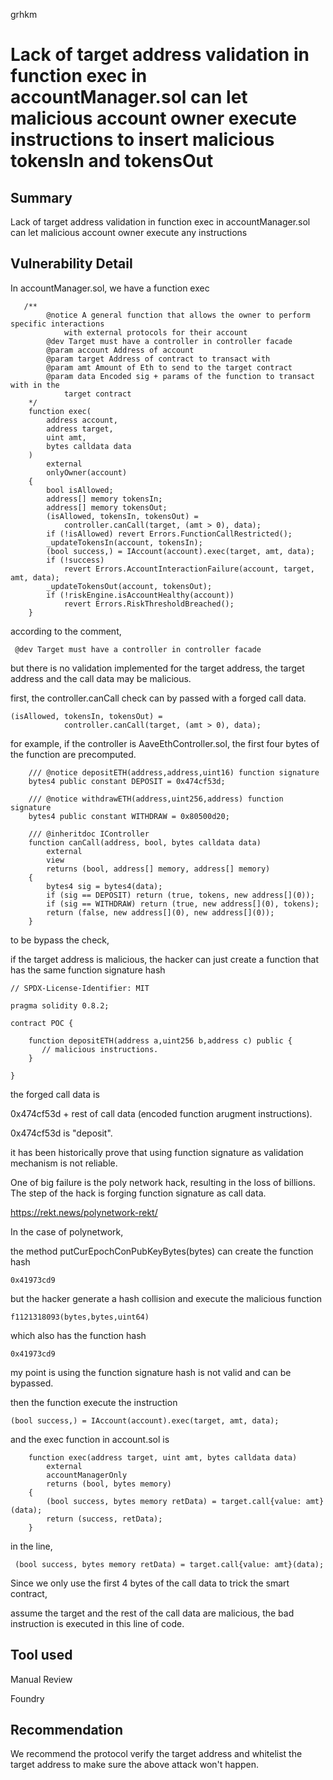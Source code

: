 grhkm
# Lack of target address validation in function exec in accountManager.sol can let malicious account owner execute instructions to insert malicious tokensIn and tokensOut 

## Summary

Lack of target address validation in function exec in accountManager.sol can let malicious account owner execute any instructions

## Vulnerability Detail

In accountManager.sol, we have a function exec

```
   /**
        @notice A general function that allows the owner to perform specific interactions
            with external protocols for their account
        @dev Target must have a controller in controller facade
        @param account Address of account
        @param target Address of contract to transact with
        @param amt Amount of Eth to send to the target contract
        @param data Encoded sig + params of the function to transact with in the
            target contract
    */
    function exec(
        address account,
        address target,
        uint amt,
        bytes calldata data
    )
        external
        onlyOwner(account)
    {
        bool isAllowed;
        address[] memory tokensIn;
        address[] memory tokensOut;
        (isAllowed, tokensIn, tokensOut) =
            controller.canCall(target, (amt > 0), data);
        if (!isAllowed) revert Errors.FunctionCallRestricted();
        _updateTokensIn(account, tokensIn);
        (bool success,) = IAccount(account).exec(target, amt, data);
        if (!success)
            revert Errors.AccountInteractionFailure(account, target, amt, data);
        _updateTokensOut(account, tokensOut);
        if (!riskEngine.isAccountHealthy(account))
            revert Errors.RiskThresholdBreached();
    }
```

according to the comment,

```
 @dev Target must have a controller in controller facade
```

but there is no validation implemented for the target address, the target address and the call data may be malicious.

first, the controller.canCall check can by passed with a forged call data.

```
(isAllowed, tokensIn, tokensOut) =
            controller.canCall(target, (amt > 0), data);
```

for example, if the controller is AaveEthController.sol, the first four bytes of the function are precomputed.

```
    /// @notice depositETH(address,address,uint16) function signature
    bytes4 public constant DEPOSIT = 0x474cf53d;

    /// @notice withdrawETH(address,uint256,address) function signature
    bytes4 public constant WITHDRAW = 0x80500d20;
```

```
    /// @inheritdoc IController
    function canCall(address, bool, bytes calldata data)
        external
        view
        returns (bool, address[] memory, address[] memory)
    {
        bytes4 sig = bytes4(data);
        if (sig == DEPOSIT) return (true, tokens, new address[](0));
        if (sig == WITHDRAW) return (true, new address[](0), tokens);
        return (false, new address[](0), new address[](0));
    }
```

to be bypass the check,

if the target address is malicious, the hacker can just create a function that has the same function signature hash

```
// SPDX-License-Identifier: MIT

pragma solidity 0.8.2;

contract POC {

    function depositETH(address a,uint256 b,address c) public {
       // malicious instructions.
    }

}
```

the forged call data is 

0x474cf53d + rest of call data (encoded function arugment instructions).

0x474cf53d is "deposit".

it has been historically prove that using function signature as validation mechanism is not reliable.

One of big failure is the poly network hack, resulting in the loss of billions. The step of the hack is forging function signature as call data.

https://rekt.news/polynetwork-rekt/

In the case of polynetwork,

the method putCurEpochConPubKeyBytes(bytes) can create the function hash

```
0x41973cd9
```

but the hacker generate a hash collision and execute the malicious function

```
f1121318093(bytes,bytes,uint64)
```

which also has the function hash 

```
0x41973cd9
```

my point is using the function signature hash is not valid and can be bypassed.


then the function execute the instruction

```
(bool success,) = IAccount(account).exec(target, amt, data);
```

and the exec function in account.sol is 

```
    function exec(address target, uint amt, bytes calldata data)
        external
        accountManagerOnly
        returns (bool, bytes memory)
    {
        (bool success, bytes memory retData) = target.call{value: amt}(data);
        return (success, retData);
    }
```

in the line,

```
 (bool success, bytes memory retData) = target.call{value: amt}(data);
```

Since we only use the first 4 bytes of the call data to trick the smart contract,

assume the target and the rest of the call data are malicious, the bad instruction is executed in this line of code.


## Tool used

Manual Review

Foundry

## Recommendation

We recommend the protocol verify the target address and whitelist the target address to make sure the above attack won't happen.